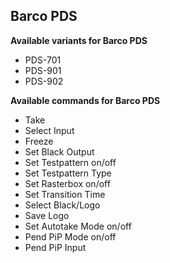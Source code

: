 ## Barco PDS 

**Available variants for Barco PDS**

* PDS-701
* PDS-901
* PDS-902

**Available commands for Barco PDS**

* Take
* Select Input
* Freeze
* Set Black Output
* Set Testpattern on/off
* Set Testpattern Type
* Set Rasterbox on/off
* Set Transition Time
* Select Black/Logo
* Save Logo
* Set Autotake Mode on/off
* Pend PiP Mode on/off
* Pend PiP Input
